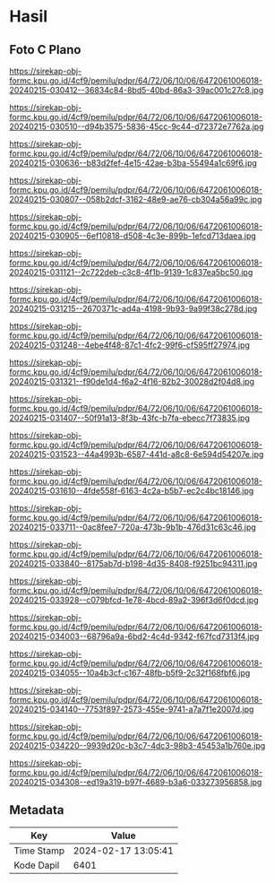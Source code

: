 # Hasil

## Foto C Plano

https://sirekap-obj-formc.kpu.go.id/4cf9/pemilu/pdpr/64/72/06/10/06/6472061006018-20240215-030412--36834c84-8bd5-40bd-86a3-39ac001c27c8.jpg

https://sirekap-obj-formc.kpu.go.id/4cf9/pemilu/pdpr/64/72/06/10/06/6472061006018-20240215-030510--d94b3575-5836-45cc-9c44-d72372e7762a.jpg

https://sirekap-obj-formc.kpu.go.id/4cf9/pemilu/pdpr/64/72/06/10/06/6472061006018-20240215-030636--b83d2fef-4e15-42ae-b3ba-55494a1c69f6.jpg

https://sirekap-obj-formc.kpu.go.id/4cf9/pemilu/pdpr/64/72/06/10/06/6472061006018-20240215-030807--058b2dcf-3162-48e9-ae76-cb304a56a99c.jpg

https://sirekap-obj-formc.kpu.go.id/4cf9/pemilu/pdpr/64/72/06/10/06/6472061006018-20240215-030905--6ef10818-d508-4c3e-899b-1efcd713daea.jpg

https://sirekap-obj-formc.kpu.go.id/4cf9/pemilu/pdpr/64/72/06/10/06/6472061006018-20240215-031121--2c722deb-c3c8-4f1b-9139-1c837ea5bc50.jpg

https://sirekap-obj-formc.kpu.go.id/4cf9/pemilu/pdpr/64/72/06/10/06/6472061006018-20240215-031215--2670371c-ad4a-4198-9b93-9a99f38c278d.jpg

https://sirekap-obj-formc.kpu.go.id/4cf9/pemilu/pdpr/64/72/06/10/06/6472061006018-20240215-031248--4ebe4f48-87c1-4fc2-99f6-cf595ff27974.jpg

https://sirekap-obj-formc.kpu.go.id/4cf9/pemilu/pdpr/64/72/06/10/06/6472061006018-20240215-031321--f90de1d4-f6a2-4f16-82b2-30028d2f04d8.jpg

https://sirekap-obj-formc.kpu.go.id/4cf9/pemilu/pdpr/64/72/06/10/06/6472061006018-20240215-031407--50f91a13-8f3b-43fc-b7fa-ebecc7f73835.jpg

https://sirekap-obj-formc.kpu.go.id/4cf9/pemilu/pdpr/64/72/06/10/06/6472061006018-20240215-031523--44a4993b-6587-441d-a8c8-6e594d54207e.jpg

https://sirekap-obj-formc.kpu.go.id/4cf9/pemilu/pdpr/64/72/06/10/06/6472061006018-20240215-031610--4fde558f-6163-4c2a-b5b7-ec2c4bc18146.jpg

https://sirekap-obj-formc.kpu.go.id/4cf9/pemilu/pdpr/64/72/06/10/06/6472061006018-20240215-033711--0ac8fee7-720a-473b-9b1b-476d31c63c46.jpg

https://sirekap-obj-formc.kpu.go.id/4cf9/pemilu/pdpr/64/72/06/10/06/6472061006018-20240215-033840--8175ab7d-b198-4d35-8408-f9251bc94311.jpg

https://sirekap-obj-formc.kpu.go.id/4cf9/pemilu/pdpr/64/72/06/10/06/6472061006018-20240215-033928--c079bfcd-1e78-4bcd-89a2-396f3d6f0dcd.jpg

https://sirekap-obj-formc.kpu.go.id/4cf9/pemilu/pdpr/64/72/06/10/06/6472061006018-20240215-034003--68796a9a-6bd2-4c4d-9342-f67fcd7313f4.jpg

https://sirekap-obj-formc.kpu.go.id/4cf9/pemilu/pdpr/64/72/06/10/06/6472061006018-20240215-034055--10a4b3cf-c167-48fb-b5f9-2c32f168fbf6.jpg

https://sirekap-obj-formc.kpu.go.id/4cf9/pemilu/pdpr/64/72/06/10/06/6472061006018-20240215-034140--7753f897-2573-455e-9741-a7a7f1e2007d.jpg

https://sirekap-obj-formc.kpu.go.id/4cf9/pemilu/pdpr/64/72/06/10/06/6472061006018-20240215-034220--9939d20c-b3c7-4dc3-98b3-45453a1b760e.jpg

https://sirekap-obj-formc.kpu.go.id/4cf9/pemilu/pdpr/64/72/06/10/06/6472061006018-20240215-034308--ed19a319-b97f-4689-b3a6-033273956858.jpg


## Metadata

| Key        | Value               |
| ---------- | ------------------- |
| Time Stamp | 2024-02-17 13:05:41 |
| Kode Dapil | 6401                |



